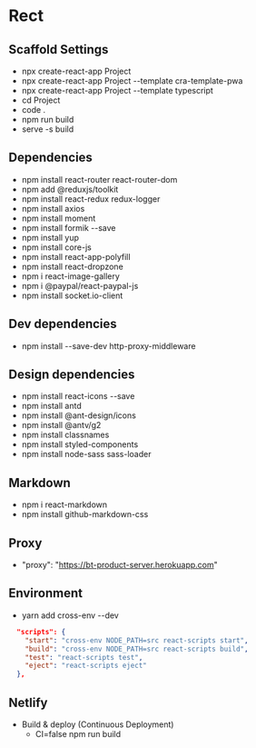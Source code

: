 # Rect

## Scaffold Settings

- npx create-react-app Project
- npx create-react-app Project --template cra-template-pwa
- npx create-react-app Project --template typescript
- cd Project
- code .
- npm run build
- serve -s build

## Dependencies

- npm install react-router react-router-dom
- npm add @reduxjs/toolkit
- npm install react-redux redux-logger
- npm install axios
- npm install moment
- npm install formik --save
- npm install yup
- npm install core-js
- npm install react-app-polyfill
- npm install react-dropzone
- npm i react-image-gallery
- npm i @paypal/react-paypal-js
- npm install socket.io-client

## Dev dependencies

- npm install --save-dev http-proxy-middleware

## Design dependencies

- npm install react-icons --save
- npm install antd
- npm install @ant-design/icons
- npm install @antv/g2
- npm install classnames
- npm install styled-components
- npm install node-sass sass-loader

## Markdown

- npm i react-markdown
- npm install github-markdown-css

## Proxy

- "proxy": "https://bt-product-server.herokuapp.com"

## Environment

- yarn add cross-env --dev

```json
  "scripts": {
    "start": "cross-env NODE_PATH=src react-scripts start",
    "build": "cross-env NODE_PATH=src react-scripts build",
    "test": "react-scripts test",
    "eject": "react-scripts eject"
  },
```

## Netlify

- Build & deploy (Continuous Deployment)
  - CI=false npm run build

